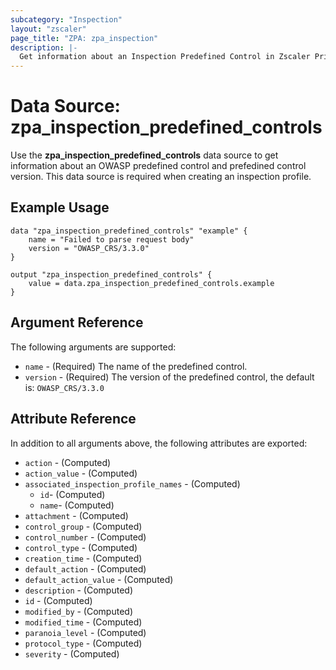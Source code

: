 ```yaml
---
subcategory: "Inspection"
layout: "zscaler"
page_title: "ZPA: zpa_inspection"
description: |-
  Get information about an Inspection Predefined Control in Zscaler Private Access cloud.
---
```


# Data Source: zpa_inspection_predefined_controls

Use the **zpa_inspection_predefined_controls** data source to get information about an OWASP predefined control and prefedined control version. This data source is required when creating an inspection profile.

## Example Usage

```hcl
data "zpa_inspection_predefined_controls" "example" {
    name = "Failed to parse request body"
    version = "OWASP_CRS/3.3.0"
}

output "zpa_inspection_predefined_controls" {
    value = data.zpa_inspection_predefined_controls.example
}
```

## Argument Reference

The following arguments are supported:

* `name` - (Required) The name of the predefined control.
* `version` - (Required) The version of the predefined control, the default is: `OWASP_CRS/3.3.0`

## Attribute Reference

In addition to all arguments above, the following attributes are exported:

* `action` - (Computed)
* `action_value` - (Computed)
* `associated_inspection_profile_names` - (Computed)
  * `id`- (Computed)
  * `name`- (Computed)
* `attachment` - (Computed)
* `control_group` - (Computed)
* `control_number` - (Computed)
* `control_type` - (Computed)
* `creation_time` - (Computed)
* `default_action` - (Computed)
* `default_action_value` - (Computed)
* `description` - (Computed)
* `id` - (Computed)
* `modified_by` - (Computed)
* `modified_time` - (Computed)
* `paranoia_level` - (Computed)
* `protocol_type` - (Computed)
* `severity` - (Computed)
